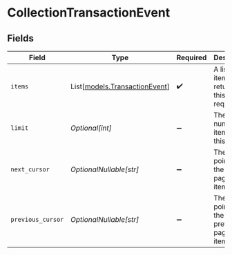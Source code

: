 # CollectionTransactionEvent


## Fields

| Field                                                          | Type                                                           | Required                                                       | Description                                                    | Example                                                        |
| -------------------------------------------------------------- | -------------------------------------------------------------- | -------------------------------------------------------------- | -------------------------------------------------------------- | -------------------------------------------------------------- |
| `items`                                                        | List[[models.TransactionEvent](../models/transactionevent.md)] | :heavy_check_mark:                                             | A list of items returned for this request.                     |                                                                |
| `limit`                                                        | *Optional[int]*                                                | :heavy_minus_sign:                                             | The number of items for this page.                             | 20                                                             |
| `next_cursor`                                                  | *OptionalNullable[str]*                                        | :heavy_minus_sign:                                             | The cursor pointing at the next page of items.                 | ZXhhbXBsZTE                                                    |
| `previous_cursor`                                              | *OptionalNullable[str]*                                        | :heavy_minus_sign:                                             | The cursor pointing at the previous page of items.             | Xkjss7asS                                                      |